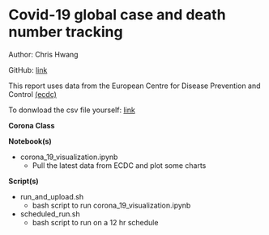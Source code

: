 # Covid-19 global case and death number tracking
Author: Chris Hwang

GitHub: [link](https://github.com/hwang138/corona)

This report uses data from the European Centre for Disease Prevention and Control [(ecdc)](
"https://www.ecdc.europa.eu/en/geographical-distribution-2019-ncov-cases\n",
    )
    
To donwload the csv file yourself: [link](
    "https://www.ecdc.europa.eu/en/publications-data/download-todays-data-geographic-distribution-covid-19-cases-worldwide\n",
    )

**Corona Class**

**Notebook(s)**
- corona_19_visualization.ipynb
    - Pull the latest data from ECDC and plot some charts

**Script(s)**
- run_and_upload.sh
    - bash script to run corona_19_visualization.ipynb
- scheduled_run.sh
    - bash script to run on a 12 hr schedule
